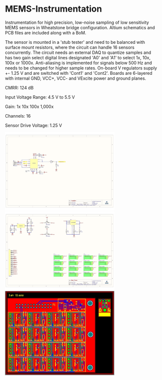 # MEMS-Instrumentation
Instrumentation for high precision, low-noise sampling of low sensitivity MEMS sensors in Wheatstone bridge configuration. Altium schematics and PCB files are included along with a BoM.

The sensor is mounted in a 'stub tester' and need to be balanced with surface mount resistors, where the circuit can handle 16 sensors concurrently. The circuit needs an external DAQ to quantize samples and has two gain select digital lines designated 'A0' and 'A1' to select 1x, 10x, 100x or 1000x. Anti-aliasing is implemented for signals below 500 Hz and needs to be changed for higher sample rates. On-board V regulators supply +- 1.25 V and are switched with 'Cont1' and 'Cont2'. Boards are 6-layered with internal GND, VCC+, VCC- and VExcite power and ground planes.

CMRR: 124 dB

Input Voltage Range: 4.5 V to 5.5 V

Gain: 1x 10x 100x 1,000x

Channels: 16

Sensor Drive Voltage: 1.25 V


<img src="https://github.com/IanGlass/MEMS-Instrumentation/blob/master/Amplifier_Schematic.jpg" width="360"> <img src="https://github.com/IanGlass/MEMS-Instrumentation/blob/master/Stub_Tester_Schematic.jpg" width="360"> 
<img src="https://github.com/IanGlass/MEMS-Instrumentation/blob/master/MEMS_Instrumentation.JPG" width="360">
